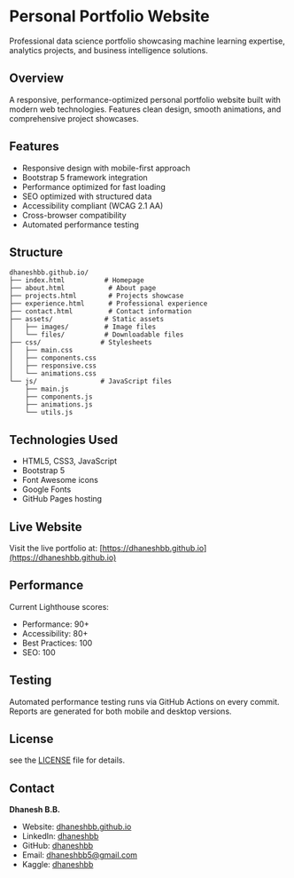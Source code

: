 # Personal Portfolio Website

Professional data science portfolio showcasing machine learning expertise, analytics projects, and business intelligence solutions.

## Overview

A responsive, performance-optimized personal portfolio website built with modern web technologies. Features clean design, smooth animations, and comprehensive project showcases.

## Features

- Responsive design with mobile-first approach
- Bootstrap 5 framework integration
- Performance optimized for fast loading
- SEO optimized with structured data
- Accessibility compliant (WCAG 2.1 AA)
- Cross-browser compatibility
- Automated performance testing

## Structure

```
dhaneshbb.github.io/
├── index.html          # Homepage
├── about.html           # About page
├── projects.html        # Projects showcase
├── experience.html      # Professional experience
├── contact.html         # Contact information
├── assets/             # Static assets
│   ├── images/         # Image files
│   └── files/          # Downloadable files
├── css/               # Stylesheets
│   ├── main.css
│   ├── components.css
│   ├── responsive.css
│   └── animations.css
└── js/                # JavaScript files
    ├── main.js
    ├── components.js
    ├── animations.js
    └── utils.js
```

## Technologies Used

- HTML5, CSS3, JavaScript
- Bootstrap 5
- Font Awesome icons
- Google Fonts
- GitHub Pages hosting

## Live Website

Visit the live portfolio at: [https://dhaneshbb.github.io](https://dhaneshbb.github.io)

## Performance

Current Lighthouse scores:
- Performance: 90+
- Accessibility: 80+
- Best Practices: 100
- SEO: 100

## Testing

Automated performance testing runs via GitHub Actions on every commit. Reports are generated for both mobile and desktop versions.

## License

see the [LICENSE](LICENSE) file for details.

## Contact

**Dhanesh B.B.**
- Website: [dhaneshbb.github.io](https://dhaneshbb.github.io)
- LinkedIn: [dhaneshbb](https://linkedin.com/in/dhaneshbb/)
- GitHub: [dhaneshbb](https://github.com/dhaneshbb)
- Email: dhaneshbb5@gmail.com
- Kaggle: [dhaneshbb](https://www.kaggle.com/dhaneshbb)